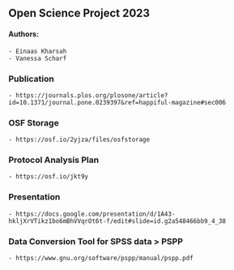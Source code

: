 ## Open Science Project 2023

#### Authors:
	- Einaas Kharsah
	- Vanessa Scharf

### Publication
	- https://journals.plos.org/plosone/article?id=10.1371/journal.pone.0239397&ref=happiful-magazine#sec006
### OSF Storage
	- https://osf.io/2yjza/files/osfstorage
### Protocol Analysis Plan
	- https://osf.io/jkt9y
### Presentation
	- https://docs.google.com/presentation/d/1A43-hkljXrVTikz1bo6mBhVVqrOt6t-f/edit#slide=id.g2a548466bb9_4_38
### Data Conversion Tool for SPSS data > PSPP
	- https://www.gnu.org/software/pspp/manual/pspp.pdf
